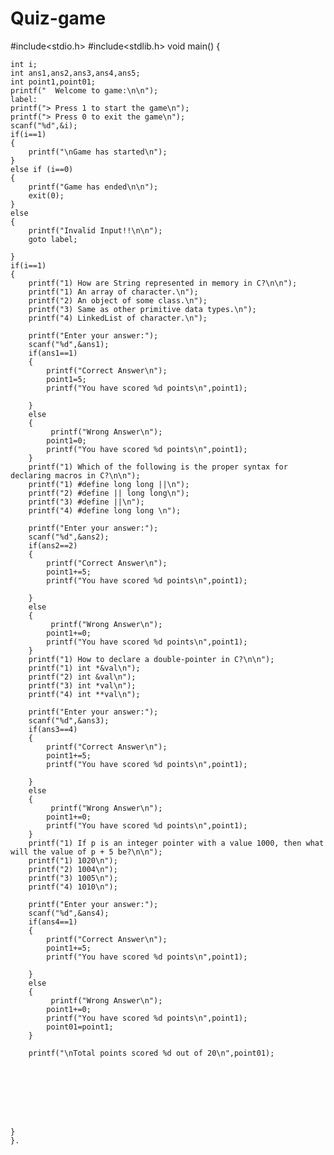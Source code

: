# Quiz-game
#include<stdio.h>
#include<stdlib.h>
void main()
{
    
    int i;
    int ans1,ans2,ans3,ans4,ans5;
    int point1,point01;
    printf("  Welcome to game:\n\n");
    label:
    printf("> Press 1 to start the game\n");
    printf("> Press 0 to exit the game\n");
    scanf("%d",&i);
    if(i==1)
    {
        printf("\nGame has started\n");
    }
    else if (i==0)
    {
        printf("Game has ended\n\n");
        exit(0);
    }
    else
    {
        printf("Invalid Input!!\n\n");
        goto label;

    }
    if(i==1)
    {
        printf("1) How are String represented in memory in C?\n\n");
        printf("1) An array of character.\n");
        printf("2) An object of some class.\n");
        printf("3) Same as other primitive data types.\n");
        printf("4) LinkedList of character.\n");

        printf("Enter your answer:");
        scanf("%d",&ans1);
        if(ans1==1)
        {
            printf("Correct Answer\n");
            point1=5;
            printf("You have scored %d points\n",point1);

        }
        else
        {
             printf("Wrong Answer\n");
            point1=0;
            printf("You have scored %d points\n",point1);
        }
        printf("1) Which of the following is the proper syntax for declaring macros in C?\n\n");
        printf("1) #define long long ||\n");
        printf("2) #define || long long\n");
        printf("3) #define ||\n");
        printf("4) #define long long \n");

        printf("Enter your answer:");
        scanf("%d",&ans2);
        if(ans2==2)
        {
            printf("Correct Answer\n");
            point1+=5;
            printf("You have scored %d points\n",point1);

        }
        else
        {
             printf("Wrong Answer\n");
            point1+=0;
            printf("You have scored %d points\n",point1);
        }
        printf("1) How to declare a double-pointer in C?\n\n");
        printf("1) int *&val\n");
        printf("2) int &val\n");
        printf("3) int *val\n");
        printf("4) int **val\n");

        printf("Enter your answer:");
        scanf("%d",&ans3);
        if(ans3==4)
        {
            printf("Correct Answer\n");
            point1+=5;
            printf("You have scored %d points\n",point1);

        }
        else
        {
             printf("Wrong Answer\n");
            point1+=0;
            printf("You have scored %d points\n",point1);
        }
        printf("1) If p is an integer pointer with a value 1000, then what will the value of p + 5 be?\n\n");
        printf("1) 1020\n");
        printf("2) 1004\n");
        printf("3) 1005\n");
        printf("4) 1010\n");

        printf("Enter your answer:");
        scanf("%d",&ans4);
        if(ans4==1)
        {
            printf("Correct Answer\n");
            point1+=5;
            printf("You have scored %d points\n",point1);

        }
        else
        {
             printf("Wrong Answer\n");
            point1+=0;
            printf("You have scored %d points\n",point1);
            point01=point1;
        }
        
        printf("\nTotal points scored %d out of 20\n",point01);
        







    }
    }.
